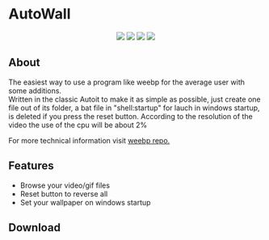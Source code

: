 # AutoWall

<p align="center">
<img src="https://github.com/SegoCode/AutoWall/blob/master/mxXuP33.gif">
<img src="https://img.shields.io/badge/core-weebp & mpv-red"> <img src="https://img.shields.io/badge/-%20Made%20with%20❤ & Autoit-blue.svg"> <img src="https://img.shields.io/badge/Platform%20%26%20Version%20Support-Windows%2010-green">
</p>

## About
The easiest way to use a program like weebp for the average user with some additions.  
Written in the classic Autoit to make it as simple as possible, just create one file out of its folder, a bat file in "shell:startup" for lauch in windows startup, is deleted if you press the reset button.
According to the resolution of the video the use of the cpu will be about 2%

For more technical information visit [weebp repo.](https://github.com/Francesco149/weebp)

## Features
- Browse your video/gif files
- Reset button to reverse all
-  Set your wallpaper on windows startup
## Download



